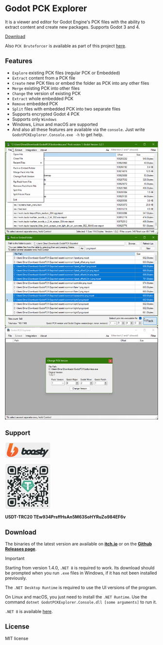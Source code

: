 # Godot PCK Explorer

It is a viewer and editor for Godot Engine's PCK files with the ability to extract content and create new packages. Supports Godot 3 and 4.

[Download](#download)

Also `PCK Bruteforcer` is available as part of this project [here](Bruteforcer/).

## Features

* `Explore` existing PCK files (regular PCK or Embedded)
* `Extract` content from a PCK file
* `Create` new PCK files or embed the folder as PCK into any other files
* `Merge` existing PCK into other files
* `Change` the version of existing PCK
* `Extract` whole embedded PCK
* `Remove` embedded PCK
* `Split` files with embedded PCK into two separate files
* Supports encrypted Godot 4 PCK
* Supports only `Windows`
* Windows, Linux and macOS are supported
* And also all these features are available via the `console`. Just write `GodotPCKExplorer.Console.exe -h` to get help.

![Main Window](Images/MainForm.png)
![Main Window](Images/CreatePack.png)
![Main Window](Images/ChangeVersion.png)

## Support

<a href="https://boosty.to/dmitriysalnikov/donate"><img src="./Images/boosty.png" alt="Boosty" width=150px/></a>

<img src="./Images/USDT-TRC20.png" alt="USDT-TRC20" width=150px/>

<b>USDT-TRC20 TEw934PrsffHsAn5M63SoHYRuZo984EF6v</b>

## Download

The binaries of the latest version are available on [**itch.io**](https://dmitriysalnikov.itch.io/godot-pck-explorer) or on the [**Github Releases page**](https://github.com/DmitriySalnikov/GodotPCKExplorer/releases/latest).

> [!IMPORTANT]
> Starting from version 1.4.0, `.NET 8` is required to work. Its download should be prompted when you run `.exe` files in Windows, if it has not been installed previously.
>
> The `.NET Desktop Runtime` is required to use the UI versions of the program.
>
> On Linux and macOS, you just need to install the `.NET Runtime`. Use the command `dotnet GodotPCKExplorer.Console.dll [some arguments]` to run it.
>
> `.NET 8` is available [here](https://dotnet.microsoft.com/en-us/download/dotnet/8.0).

## License

MIT license
